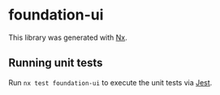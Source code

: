 # foundation-ui

This library was generated with [Nx](https://nx.dev).

## Running unit tests

Run `nx test foundation-ui` to execute the unit tests via [Jest](https://jestjs.io).
